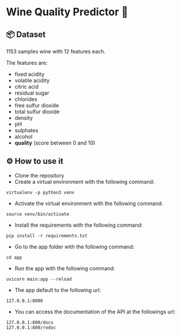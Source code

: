 # Wine Quality Predictor 🍷

## 📦 Dataset
1153 samples wine with 12 features each. 

The features are:
- fixed acidity
- volatile acidity
- citric acid
- residual sugar
- chlorides
- free sulfur dioxide
- total sulfur dioxide
- density
- pH
- sulphates
- alcohol
- **quality** (score between 0 and 10)

## ⚙️ How to use it
- Clone the repository
- Create a virtual environment with the following command:
```
virtualenv -p python3 venv
```
- Activate the virtual environment with the following command:
```
source venv/bin/activate
```
- Install the requirements with the following command:
```
pip install -r requirements.txt
```

- Go to the app folder with the following command:
```
cd app
```
- Run the app with the following command:
```
uvicorn main:app --reload
```
- The app default to the following url:
```
127.0.0.1:8000
```
- You can access the documentation of the API at the followings url:
```
127.0.0.1:800/docs
127.0.0.1:800/redoc
```